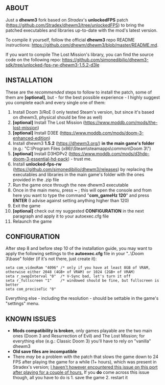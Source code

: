 ## ABOUT

Just a **dhewm3** fork based on *Stradex*'s **unlockedFPS** patch (https://github.com/Stradex/dhewm3/tree/unlockedFPS) to bring the patched executables and libraries up-to-date with the mod's latest version.

To compile it yourself, follow the official **dhewm3** repo README instructions: https://github.com/dhewm/dhewm3/blob/master/README.md.

If you want to compile The Lost Mission's library, you can find the source code on the following repo: https://github.com/simonedibilio/dhewm3-sdk/tree/unlocked-fps-rw-dhewm3-1.5.2-d3le

## INSTALLATION

These are the *recommended* steps to follow to install the patch, some of them are **[optional]**, but - for the best possible experience - I highly suggest you complete each and every single one of them:

1. Install Doom 3/RoE (I only tested Steam's version, but since it's based on dhewm3, physical should be fine as well)
2. **[optional]** Install The Lost Mission (https://www.moddb.com/mods/the-lost-mission)
3. **[optional]** Install D3EE (https://www.moddb.com/mods/doom-3-enhanced-edition)
4. Install dhewm3 **1.5.2** (https://dhewm3.org/) **in the main game's folder** (e.g.: "C:\Program Files (x86)\Steam\steamapps\common\Doom 3\\")
5. **[optional]** Install D3HDPv2 (https://www.moddb.com/mods/d3hdp-doom-3-essential-hd-pack) - trust me.
6. Install **unlocked-fps-rw** (https://github.com/simonedibilio/dhewm3/releases) by replacing the executables and libraries in the main game's folder with the ones provided in the .zip file
7. Run the game once through the new dhewm3 executable
8. Once in the main menu, press **~** ; this will open the console and from here you want to type the command "**com_gameHz 120**" and press **ENTER** (I advise against setting anything higher than 120)
9. Exit the game
10. **[optional]** check out my suggested **CONFIGURATION** in the next paragraph and apply it to your autoexec.cfg file
11. Relaunch the game

## CONFIGURATION

After step 8 and before step 10 of the installation guide, you may want to apply the following settings to the **autoexec.cfg** file in your "..\Doom 3\base\" folder (if it's not there, just create it):

```
seta com_videoRam "4096" /* only if you have at least 8GB of VRAM, otherwise either 2048 (4GB+ of VRAM) or 1024 (2GB+ of VRAM)
seta r_swapInterval "0"  /* V-Sync bad, let's turn it off
seta r_fullscreen "1"    /* windowed should be fine, but fullscreen is better
seta com_preciseTic "0"
```

Everything else - including the resolution - should be settable in the game's "settings" menu.

## KNOWN ISSUES

- **Mods compatibility is broken**, only games playable are the two main ones (Doom 3 and Resurrection of Evil) and The Lost Mission; for everything else (e.g.: Classic Doom 3) you'll have to rely on "vanilla" dhewm3
- **Old save files are incompatible**
- There *may* be a problem with the patch that slows the game down to 24 FPS after playing the game for a while (1+ hours), which was present in Stradex's version; <ins>I haven't however encountered this issue on this port after playing for a couple of hours.</ins> If you **do** come across this issue though, all you have to do is 1. save the game 2. restart it
